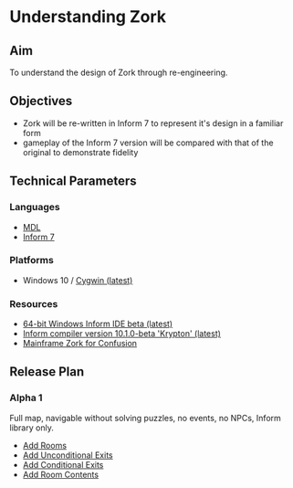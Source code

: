 # Understanding Zork
## Aim
To understand the design of Zork through re-engineering.
## Objectives
* Zork will be re-written in Inform 7 to represent it's design in a familiar form
* gameplay of the Inform 7 version will be compared with that of the original to demonstrate fidelity
## Technical Parameters
### Languages
* [MDL](https://en.wikipedia.org/wiki/MDL_(programming_language))
* [Inform 7](https://en.wikipedia.org/wiki/Inform#Inform_7)
### Platforms
* Windows 10 / [Cygwin (latest)](https://www.cygwin.com/)
### Resources
* [64-bit Windows Inform IDE beta (latest)](https://github.com/DavidKinder/Windows-Inform7)
* [Inform compiler version 10.1.0-beta 'Krypton' (latest)](https://github.com/ganelson/inform)
* [Mainframe Zork for Confusion](https://github.com/heasm66/mdlzork)
## Release Plan
### Alpha 1
Full map, navigable without solving puzzles, no events, no NPCs, Inform library only.
* [Add Rooms](https://github.com/zil-transformation/Zork/issues/1)
* [Add Unconditional Exits](https://github.com/zil-transformation/Zork/issues/2)
* [Add Conditional Exits](https://github.com/zil-transformation/Zork/issues/3)
* [Add Room Contents](https://github.com/zil-transformation/Zork/issues/4)

